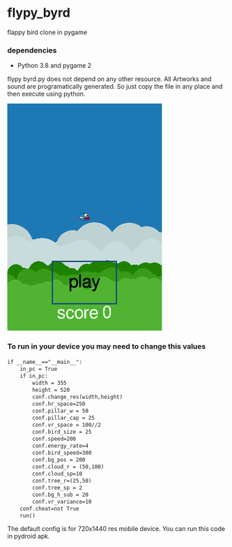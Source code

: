 # flypy_byrd
flappy bird clone in pygame

### dependencies
- Python 3.8 and pygame 2

flypy byrd.py does not depend on any other resource. All Artworks and sound are programatically generated. So just copy the file in any place and then execute using python. 

![demo](./demo.gif)

### To run in your device you may need to change this values

```
if __name__=="__main__":
    in_pc = True
    if in_pc:
        width = 355
        height = 520
        conf.change_res(width,height)
        conf.hr_space=250
        conf.pillar_w = 50
        conf.pillar_cap = 25
        conf.vr_space = 100//2
        conf.bird_size = 25
        conf.speed=200
        conf.energy_rate=4
        conf.bird_speed=300
        conf.bg_pos = 200
        conf.cloud_r = (50,100)
        conf.cloud_sp=10
        conf.tree_r=(25,50)
        conf.tree_sp = 2
        conf.bg_h_sub = 20
        conf.vr_variance=10
    conf.cheat=not True
    run()
```
The default config is for 720x1440 res mobile device. You can run this code in pydroid apk.
